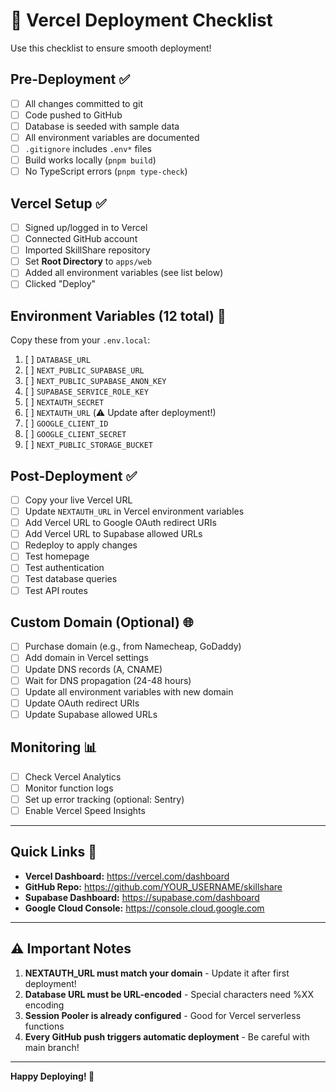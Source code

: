 # 🚀 Vercel Deployment Checklist

Use this checklist to ensure smooth deployment!

## Pre-Deployment ✅

- [ ] All changes committed to git
- [ ] Code pushed to GitHub
- [ ] Database is seeded with sample data
- [ ] All environment variables are documented
- [ ] `.gitignore` includes `.env*` files
- [ ] Build works locally (`pnpm build`)
- [ ] No TypeScript errors (`pnpm type-check`)

## Vercel Setup ✅

- [ ] Signed up/logged in to Vercel
- [ ] Connected GitHub account
- [ ] Imported SkillShare repository
- [ ] Set **Root Directory** to `apps/web`
- [ ] Added all environment variables (see list below)
- [ ] Clicked "Deploy"

## Environment Variables (12 total) 📝

Copy these from your `.env.local`:

1. [ ] `DATABASE_URL`
2. [ ] `NEXT_PUBLIC_SUPABASE_URL`
3. [ ] `NEXT_PUBLIC_SUPABASE_ANON_KEY`
4. [ ] `SUPABASE_SERVICE_ROLE_KEY`
5. [ ] `NEXTAUTH_SECRET`
6. [ ] `NEXTAUTH_URL` (⚠️ Update after deployment!)
7. [ ] `GOOGLE_CLIENT_ID`
8. [ ] `GOOGLE_CLIENT_SECRET`
9. [ ] `NEXT_PUBLIC_STORAGE_BUCKET`

## Post-Deployment ✅

- [ ] Copy your live Vercel URL
- [ ] Update `NEXTAUTH_URL` in Vercel environment variables
- [ ] Add Vercel URL to Google OAuth redirect URIs
- [ ] Add Vercel URL to Supabase allowed URLs
- [ ] Redeploy to apply changes
- [ ] Test homepage
- [ ] Test authentication
- [ ] Test database queries
- [ ] Test API routes

## Custom Domain (Optional) 🌐

- [ ] Purchase domain (e.g., from Namecheap, GoDaddy)
- [ ] Add domain in Vercel settings
- [ ] Update DNS records (A, CNAME)
- [ ] Wait for DNS propagation (24-48 hours)
- [ ] Update all environment variables with new domain
- [ ] Update OAuth redirect URIs
- [ ] Update Supabase allowed URLs

## Monitoring 📊

- [ ] Check Vercel Analytics
- [ ] Monitor function logs
- [ ] Set up error tracking (optional: Sentry)
- [ ] Enable Vercel Speed Insights

---

## Quick Links 🔗

- **Vercel Dashboard:** https://vercel.com/dashboard
- **GitHub Repo:** https://github.com/YOUR_USERNAME/skillshare
- **Supabase Dashboard:** https://supabase.com/dashboard
- **Google Cloud Console:** https://console.cloud.google.com

---

## ⚠️ Important Notes

1. **NEXTAUTH_URL must match your domain** - Update it after first deployment!
2. **Database URL must be URL-encoded** - Special characters need %XX encoding
3. **Session Pooler is already configured** - Good for Vercel serverless functions
4. **Every GitHub push triggers automatic deployment** - Be careful with main branch!

---

**Happy Deploying! 🎉**
